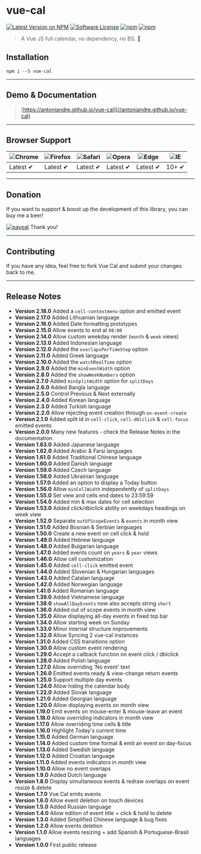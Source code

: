 # vue-cal

[![Latest Version on NPM](https://img.shields.io/npm/v/vue-cal.svg)](https://npmjs.com/package/vue-cal)
[![Software License](https://img.shields.io/badge/license-MIT-brightgreen.svg)](LICENSE.md)
[![npm](https://img.shields.io/npm/dt/vue-cal.svg)](https://www.npmjs.com/package/vue-cal)
[![npm](https://img.shields.io/npm/dw/vue-cal.svg)](https://www.npmjs.com/package/vue-cal)
> A Vue JS full calendar, no dependency, no BS. :metal:

## Installation

```
npm i --S vue-cal
```
___

## Demo & Documentation
> [https://antoniandre.github.io/vue-cal](//antoniandre.github.io/vue-cal)

___

## Browser Support
![Chrome](https://raw.github.com/alrra/browser-logos/master/src/chrome/chrome_48x48.png) | ![Firefox](https://raw.github.com/alrra/browser-logos/master/src/firefox/firefox_48x48.png) | ![Safari](https://raw.github.com/alrra/browser-logos/master/src/safari/safari_48x48.png) | ![Opera](https://raw.github.com/alrra/browser-logos/master/src/opera/opera_48x48.png) | ![Edge](https://raw.github.com/alrra/browser-logos/master/src/edge/edge_48x48.png) | ![IE](https://raw.github.com/alrra/browser-logos/master/src/archive/internet-explorer_9-11/internet-explorer_9-11_48x48.png) |
--- | --- | --- | --- | --- | --- |
Latest ✔ | Latest ✔ | Latest ✔ | Latest ✔ | Latest ✔ | 10+ ✔ |


___


## Donation

If you want to support &amp; boost up the development of this library, you can buy me a beer!

[![paypal](https://www.paypalobjects.com/en_AU/i/btn/btn_donateCC_LG.gif)](https://www.paypal.me/antoniandre1)
Thank you!

___

## Contributing

If you have any idea, feel free to fork Vue Cal and submit your changes back to me.

___

## Release Notes

- __Version 2.18.0__ Added a `cell-contextmenu` option and emitted event
- __Version 2.17.0__ Added Lithuanian language
- __Version 2.16.0__ Added Date formatting prototypes
- __Version 2.15.0__ Allow events to end at `00:00`
- __Version 2.14.0__ Allow custom weekday render (`month` &amp; `week` views)
- __Version 2.13.0__ Added Indonesian language
- __Version 2.12.0__ Added the `overlapsPerTimeStep` option
- __Version 2.11.0__ Added Greek language
- __Version 2.10.0__ Added the `watchRealTime` option
- __Version 2.9.0__ Added the `minEventWidth` option
- __Version 2.8.0__ Added the `showWeekNumbers` option
- __Version 2.7.0__ Added `minSplitWidth` option for `splitDays`
- __Version 2.6.0__ Added Bangla language
- __Version 2.5.0__ Control Previous &amp; Next externally
- __Version 2.4.0__ Added Korean language
- __Version 2.3.0__ Added Turkish language
- __Version 2.2.0__ Allow rejecting event creation through `on-event-create`
- __Version 2.1.0__ Added split id in `cell-click`, `cell-dblclick` &amp; `cell-focus` emitted events
- __Version 2.0.0__ Many new features - check the Release Notes in the documentation
- __Version 1.63.0__ Added Japanese language
- __Version 1.62.0__ Added Arabic &amp; Farsi languages
- __Version 1.61.0__ Added Traditional Chinese language
- __Version 1.60.0__ Added Danish language
- __Version 1.59.0__ Added Czech language
- __Version 1.58.0__ Added Ukrainian language
- __Version 1.57.0__ Added an option to display a Today button
- __Version 1.56.0__ Allow `minCellWidth` independently of `splitDays`
- __Version 1.55.0__ Set view and cells end dates to 23:59:59
- __Version 1.54.0__ Added min &amp; max dates for cell selection
- __Version 1.53.0__ Added click/dblclick ability on weekdays headings on week view
- __Version 1.52.0__ Separate `outOfScopeEvents` &amp; `events` in month view
- __Version 1.51.0__ Added Bosnian &amp; Serbian languages
- __Version 1.50.0__ Create a new event on cell click &amp; hold
- __Version 1.49.0__ Added Hebrew language
- __Version 1.48.0__ Added Bulgarian language
- __Version 1.47.0__ Added events count on `years` &amp; `year` views
- __Version 1.46.0__ Allow cell customization
- __Version 1.45.0__ Added `cell-click` emitted event
- __Version 1.44.0__ Added Slovenian &amp; Hungarian languages
- __Version 1.43.0__ Added Catalan language
- __Version 1.42.0__ Added Norwegian language
- __Version 1.41.0__ Added Romanian language
- __Version 1.39.0__ Added Vietnamese language
- __Version 1.38.0__ `showAllDayEvents` now also accepts string `short`
- __Version 1.36.0__ Added out of scope events in month view
- __Version 1.35.0__ Allow displaying all-day events in fixed top bar
- __Version 1.34.0__ Allow starting week on Sunday
- __Version 1.33.0__ Minor internal structure improvements
- __Version 1.32.0__ Allow Syncing 2 vue-cal instances
- __Version 1.31.0__ Added CSS transitions option
- __Version 1.30.0__ Allow custom event rendering
- __Version 1.29.0__ Accept a callback function on event click / dblclick
- __Version 1.28.0__ Added Polish language
- __Version 1.27.0__ Allow overriding 'No event' text
- __Version 1.26.0__ Emitted events ready &amp; view-change return events
- __Version 1.25.0__ Support multiple day events
- __Version 1.24.0__ Allow hiding the calendar body
- __Version 1.22.0__ Added Slovak language
- __Version 1.21.0__ Added Georgian language
- __Version 1.20.0__ Allow displaying events on month view
- __Version 1.19.0__ Emit events on mouse-enter &amp; mouse-leave an event
- __Version 1.18.0__ Allow overriding indicators in month view
- __Version 1.17.0__ Allow overriding time cells &amp; title
- __Version 1.16.0__ Highlight Today's current time
- __Version 1.15.0__ Added German language
- __Version 1.14.0__ Added custom time format &amp; emit an event on day-focus
- __Version 1.13.0__ Added Swedish language
- __Version 1.12.0__ Added Croatian language
- __Version 1.11.0__ Added events indicators in month view
- __Version 1.10.0__ Allow no event overlaps
- __Version 1.9.0__ Added Dutch language
- __Version 1.8.0__ Display simultaneous events &amp; redraw overlaps on event resize &amp; delete
- __Version 1.7.0__ Vue Cal emits events
- __Version 1.6.0__ Allow event deletion on touch devices
- __Version 1.5.0__ Added Russian language
- __Version 1.4.0__ Allow edition of event title + click &amp; hold to delete
- __Version 1.3.0__ Added Simplified Chinese language &amp; bug fixes
- __Version 1.2.0__ Allow events deletion
- __Version 1.1.0__ Allow events resizing + add Spanish &amp; Portuguese-Brasil languages
- __Version 1.0.0__ First public release
